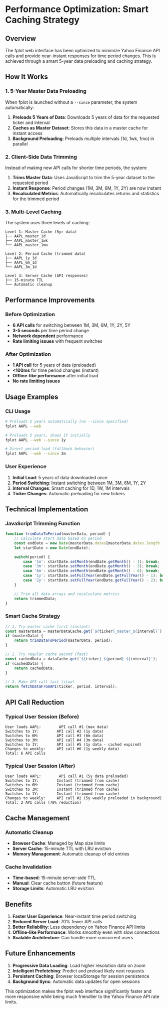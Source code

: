 # Performance Optimization: Smart Caching Strategy

## Overview

The fplot web interface has been optimized to minimize Yahoo Finance API calls and provide near-instant responses for time period changes. This is achieved through a smart 5-year data preloading and caching strategy.

## How It Works

### 1. 5-Year Master Data Preloading

When fplot is launched without a `--since` parameter, the system automatically:

1. **Preloads 5 Years of Data**: Downloads 5 years of data for the requested ticker and interval
2. **Caches as Master Dataset**: Stores this data in a master cache for instant access
3. **Background Preloading**: Preloads multiple intervals (1d, 1wk, 1mo) in parallel

### 2. Client-Side Data Trimming

Instead of making new API calls for shorter time periods, the system:

1. **Trims Master Data**: Uses JavaScript to trim the 5-year dataset to the requested period
2. **Instant Response**: Period changes (1M, 3M, 6M, 1Y, 2Y) are now instant
3. **Recalculated Metrics**: Automatically recalculates returns and statistics for the trimmed period

### 3. Multi-Level Caching

The system uses three levels of caching:

```
Level 1: Master Cache (5yr data)
├── AAPL_master_1d
├── AAPL_master_1wk
└── AAPL_master_1mo

Level 2: Period Cache (trimmed data)
├── AAPL_1y_1d
├── AAPL_6m_1d
└── AAPL_3m_1d

Level 3: Server Cache (API responses)
├── 15-minute TTL
└── Automatic cleanup
```

## Performance Improvements

### Before Optimization
- **6 API calls** for switching between 1M, 3M, 6M, 1Y, 2Y, 5Y
- **3-5 seconds** per time period change
- **Network dependent** performance
- **Rate limiting issues** with frequent switches

### After Optimization
- **1 API call** for 5 years of data (preloaded)
- **<100ms** for time period changes (instant)
- **Offline-like performance** after initial load
- **No rate limiting issues**

## Usage Examples

### CLI Usage
```bash
# Preloads 5 years automatically (no --since specified)
fplot AAPL --web

# Preloads 5 years, shows 1Y initially
fplot AAPL --web --since 1y

# Direct period load (fallback behavior)
fplot AAPL --web --since 3m
```

### User Experience
1. **Initial Load**: 5 years of data downloaded once
2. **Period Switching**: Instant switching between 1M, 3M, 6M, 1Y, 2Y
3. **Interval Changes**: Smart caching for 1D, 1W, 1M intervals
4. **Ticker Changes**: Automatic preloading for new tickers

## Technical Implementation

### JavaScript Trimming Function
```javascript
function trimDataToPeriod(masterData, period) {
    // Calculate start date based on period
    const endDate = new Date(masterData.dates[masterData.dates.length - 1]);
    let startDate = new Date(endDate);

    switch(period) {
        case '1m': startDate.setMonth(endDate.getMonth() - 1); break;
        case '3m': startDate.setMonth(endDate.getMonth() - 3); break;
        case '6m': startDate.setMonth(endDate.getMonth() - 6); break;
        case '1y': startDate.setFullYear(endDate.getFullYear() - 1); break;
        case '2y': startDate.setFullYear(endDate.getFullYear() - 2); break;
    }

    // Trim all data arrays and recalculate metrics
    return trimmedData;
}
```

### Smart Cache Strategy
```javascript
// 1. Try master cache first (instant)
const masterData = masterDataCache.get(`${ticker}_master_${interval}`);
if (masterData) {
    return trimDataToPeriod(masterData, period);
}

// 2. Try regular cache second (fast)
const cachedData = dataCache.get(`${ticker}_${period}_${interval}`);
if (cachedData) {
    return cachedData;
}

// 3. Make API call last (slow)
return fetchDataFromAPI(ticker, period, interval);
```

## API Call Reduction

### Typical User Session (Before)
```
User loads AAPL:        API call #1 (max data)
Switches to 1Y:        API call #2 (1y data)
Switches to 6M:        API call #3 (6m data)
Switches to 3M:        API call #4 (3m data)
Switches to 1Y:        API call #5 (1y data - cached expired)
Changes to weekly:     API call #6 (1y weekly data)
Total: 6 API calls
```

### Typical User Session (After)
```
User loads AAPL:        API call #1 (5y data preloaded)
Switches to 1Y:        Instant (trimmed from cache)
Switches to 6M:        Instant (trimmed from cache)
Switches to 3M:        Instant (trimmed from cache)
Switches to 1Y:        Instant (trimmed from cache)
Changes to weekly:     API call #2 (5y weekly preloaded in background)
Total: 2 API calls (70% reduction)
```

## Cache Management

### Automatic Cleanup
- **Browser Cache**: Managed by Map size limits
- **Server Cache**: 15-minute TTL with LRU eviction
- **Memory Management**: Automatic cleanup of old entries

### Cache Invalidation
- **Time-based**: 15-minute server-side TTL
- **Manual**: Clear cache button (future feature)
- **Storage Limits**: Automatic LRU eviction

## Benefits

1. **Faster User Experience**: Near-instant time period switching
2. **Reduced Server Load**: 70% fewer API calls
3. **Better Reliability**: Less dependency on Yahoo Finance API limits
4. **Offline-like Performance**: Works smoothly even with slow connections
5. **Scalable Architecture**: Can handle more concurrent users

## Future Enhancements

1. **Progressive Data Loading**: Load higher resolution data on zoom
2. **Intelligent Prefetching**: Predict and preload likely next requests
3. **Persistent Caching**: Browser localStorage for session persistence
4. **Background Sync**: Automatic data updates for open sessions

This optimization makes the fplot web interface significantly faster and more responsive while being much friendlier to the Yahoo Finance API rate limits.
